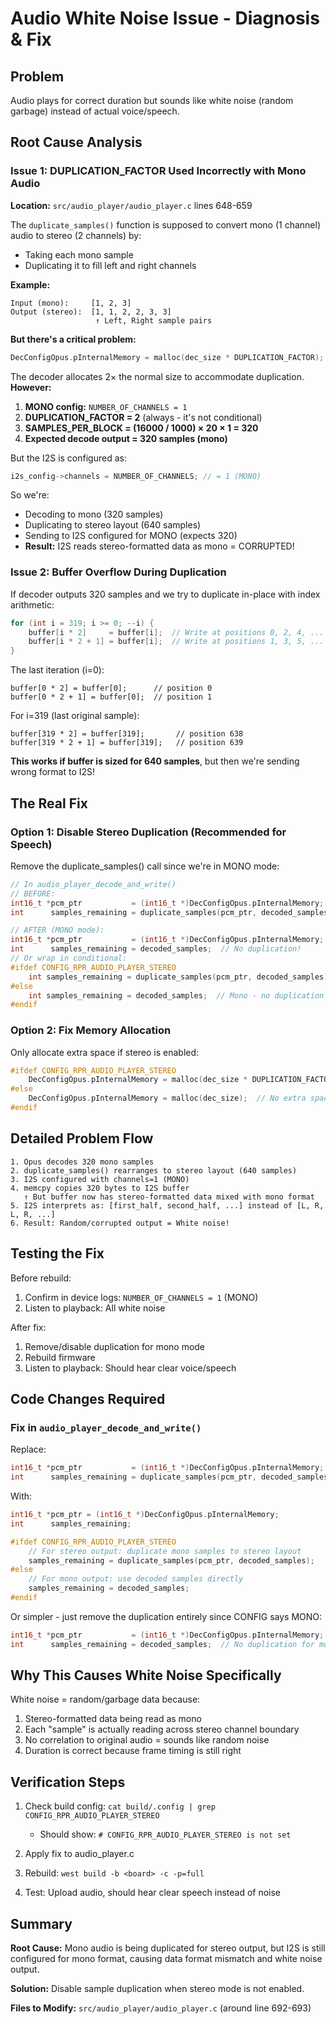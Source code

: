 # Audio White Noise Issue - Diagnosis & Fix

## Problem
Audio plays for correct duration but sounds like white noise (random garbage) instead of actual voice/speech.

## Root Cause Analysis

### Issue 1: DUPLICATION_FACTOR Used Incorrectly with Mono Audio
**Location:** `src/audio_player/audio_player.c` lines 648-659

The `duplicate_samples()` function is supposed to convert mono (1 channel) audio to stereo (2 channels) by:
- Taking each mono sample
- Duplicating it to fill left and right channels

**Example:**
```
Input (mono):     [1, 2, 3]
Output (stereo):  [1, 1, 2, 2, 3, 3]  
                   ↑ Left, Right sample pairs
```

**But there's a critical problem:**

```c
DecConfigOpus.pInternalMemory = malloc(dec_size * DUPLICATION_FACTOR);
```

The decoder allocates 2× the normal size to accommodate duplication. **However:**

1. **MONO config:** `NUMBER_OF_CHANNELS = 1`
2. **DUPLICATION_FACTOR = 2** (always - it's not conditional)
3. **SAMPLES_PER_BLOCK = (16000 / 1000) × 20 × 1 = 320**
4. **Expected decode output = 320 samples (mono)**

But the I2S is configured as:
```c
i2s_config->channels = NUMBER_OF_CHANNELS; // = 1 (MONO)
```

So we're:
- Decoding to mono (320 samples)
- Duplicating to stereo layout (640 samples)  
- Sending to I2S configured for MONO (expects 320)
- **Result:** I2S reads stereo-formatted data as mono = CORRUPTED!

### Issue 2: Buffer Overflow During Duplication
If decoder outputs 320 samples and we try to duplicate in-place with index arithmetic:
```c
for (int i = 319; i >= 0; --i) {
    buffer[i * 2]     = buffer[i];  // Write at positions 0, 2, 4, ...
    buffer[i * 2 + 1] = buffer[i];  // Write at positions 1, 3, 5, ...
}
```

The last iteration (i=0):
```
buffer[0 * 2] = buffer[0];      // position 0
buffer[0 * 2 + 1] = buffer[0];  // position 1
```

For i=319 (last original sample):
```
buffer[319 * 2] = buffer[319];       // position 638
buffer[319 * 2 + 1] = buffer[319];   // position 639
```

**This works if buffer is sized for 640 samples**, but then we're sending wrong format to I2S!

## The Real Fix

### Option 1: Disable Stereo Duplication (Recommended for Speech)
Remove the duplicate_samples() call since we're in MONO mode:

```c
// In audio_player_decode_and_write()
// BEFORE:
int16_t *pcm_ptr           = (int16_t *)DecConfigOpus.pInternalMemory;
int      samples_remaining = duplicate_samples(pcm_ptr, decoded_samples);

// AFTER (MONO mode):
int16_t *pcm_ptr           = (int16_t *)DecConfigOpus.pInternalMemory;
int      samples_remaining = decoded_samples;  // No duplication!
// Or wrap in conditional:
#ifdef CONFIG_RPR_AUDIO_PLAYER_STEREO
    int samples_remaining = duplicate_samples(pcm_ptr, decoded_samples);
#else
    int samples_remaining = decoded_samples;  // Mono - no duplication
#endif
```

### Option 2: Fix Memory Allocation
Only allocate extra space if stereo is enabled:

```c
#ifdef CONFIG_RPR_AUDIO_PLAYER_STEREO
    DecConfigOpus.pInternalMemory = malloc(dec_size * DUPLICATION_FACTOR);
#else
    DecConfigOpus.pInternalMemory = malloc(dec_size);  // No extra space needed
#endif
```

## Detailed Problem Flow

```
1. Opus decodes 320 mono samples
2. duplicate_samples() rearranges to stereo layout (640 samples)
3. I2S configured with channels=1 (MONO)
4. memcpy copies 320 bytes to I2S buffer
   ↑ But buffer now has stereo-formatted data mixed with mono format
5. I2S interprets as: [first_half, second_half, ...] instead of [L, R, L, R, ...]
6. Result: Random/corrupted output = White noise!
```

## Testing the Fix

Before rebuild:
1. Confirm in device logs: `NUMBER_OF_CHANNELS = 1` (MONO)
2. Listen to playback: All white noise

After fix:
1. Remove/disable duplication for mono mode
2. Rebuild firmware
3. Listen to playback: Should hear clear voice/speech

## Code Changes Required

### Fix in `audio_player_decode_and_write()`

Replace:
```c
int16_t *pcm_ptr           = (int16_t *)DecConfigOpus.pInternalMemory;
int      samples_remaining = duplicate_samples(pcm_ptr, decoded_samples);
```

With:
```c
int16_t *pcm_ptr = (int16_t *)DecConfigOpus.pInternalMemory;
int      samples_remaining;

#ifdef CONFIG_RPR_AUDIO_PLAYER_STEREO
    // For stereo output: duplicate mono samples to stereo layout
    samples_remaining = duplicate_samples(pcm_ptr, decoded_samples);
#else
    // For mono output: use decoded samples directly
    samples_remaining = decoded_samples;
#endif
```

Or simpler - just remove the duplication entirely since CONFIG says MONO:
```c
int16_t *pcm_ptr           = (int16_t *)DecConfigOpus.pInternalMemory;
int      samples_remaining = decoded_samples;  // No duplication for mono
```

## Why This Causes White Noise Specifically

White noise = random/garbage data because:
1. Stereo-formatted data being read as mono
2. Each "sample" is actually reading across stereo channel boundary
3. No correlation to original audio = sounds like random noise
4. Duration is correct because frame timing is still right

## Verification Steps

1. Check build config: `cat build/.config | grep CONFIG_RPR_AUDIO_PLAYER_STEREO`
   - Should show: `# CONFIG_RPR_AUDIO_PLAYER_STEREO is not set`

2. Apply fix to audio_player.c

3. Rebuild: `west build -b <board> -c -p=full`

4. Test: Upload audio, should hear clear speech instead of noise

## Summary

**Root Cause:** Mono audio is being duplicated for stereo output, but I2S is still configured for mono format, causing data format mismatch and white noise output.

**Solution:** Disable sample duplication when stereo mode is not enabled.

**Files to Modify:** `src/audio_player/audio_player.c` (around line 692-693)

